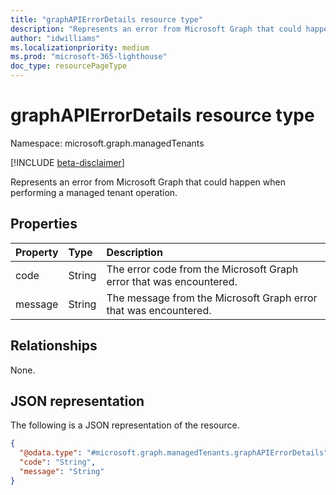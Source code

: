 ```yaml
---
title: "graphAPIErrorDetails resource type"
description: "Represents an error from Microsoft Graph that could happen when performing a managed tenant operation."
author: "idwilliams"
ms.localizationpriority: medium
ms.prod: "microsoft-365-lighthouse"
doc_type: resourcePageType
---
```


# graphAPIErrorDetails resource type

Namespace: microsoft.graph.managedTenants

[!INCLUDE [beta-disclaimer](../../includes/beta-disclaimer.md)]

Represents an error from Microsoft Graph that could happen when performing a managed tenant operation.

## Properties
|Property|Type|Description|
|:---|:---|:---|
|code|String|The error code from the Microsoft Graph error that was encountered.|
|message|String|The message from the Microsoft Graph error that was encountered.|

## Relationships
None.

## JSON representation
The following is a JSON representation of the resource.
<!-- {
  "blockType": "resource",
  "@odata.type": "microsoft.graph.managedTenants.graphAPIErrorDetails"
}
-->
``` json
{
  "@odata.type": "#microsoft.graph.managedTenants.graphAPIErrorDetails",
  "code": "String",
  "message": "String"
}
```
